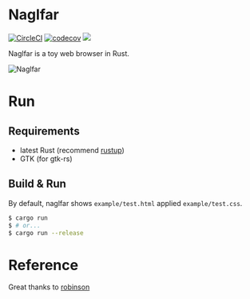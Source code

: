 # Naglfar

[![CircleCI](https://circleci.com/gh/maekawatoshiki/naglfar.svg?style=shield)](https://circleci.com/gh/maekawatoshiki/naglfar)
[![codecov](https://codecov.io/gh/maekawatoshiki/naglfar/branch/master/graph/badge.svg)](https://codecov.io/gh/maekawatoshiki/naglfar)
[![](http://img.shields.io/badge/license-MIT-blue.svg)](./LICENSE)

Naglfar is a toy web browser in Rust.

![Naglfar](https://raw.githubusercontent.com/maekawatoshiki/naglfar/master/screenshot.png)

# Run

## Requirements
- latest Rust (recommend [rustup](https://www.rustup.rs/))
- GTK (for gtk-rs)

## Build & Run

By default, naglfar shows `example/test.html` applied `example/test.css`.

```sh
$ cargo run
$ # or...
$ cargo run --release
```

# Reference

Great thanks to [robinson](https://github.com/mbrubeck/robinson)
